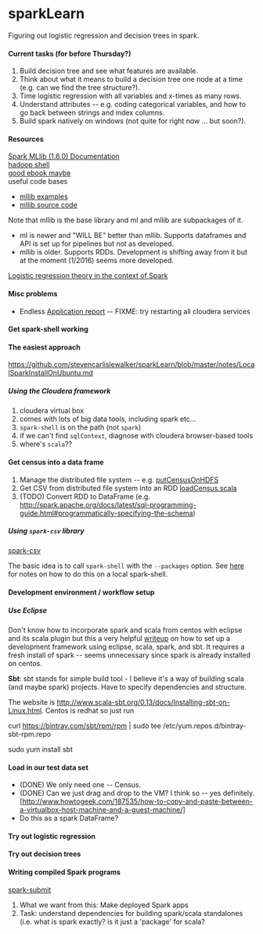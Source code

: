 # sparkLearn

Figuring out logistic regression and decision trees in spark.

#### Current tasks (for before Thursday?)

1. Build decision tree and see what features are available.
2. Think about what it means to build a decision tree one node at a time (e.g. can we find the tree structure?).
3. Time logistic regression with all variables and x-times as many rows.
4. Understand attributes -- e.g. coding categorical variables, and how to go back between strings and index columns.
5. Build spark natively on windows (not quite for right now ... but soon?).

#### Resources

[Spark MLlib (1.6.0) Documentation](http://spark.apache.org/docs/latest/mllib-guide.html)    
[hadoop shell](https://hadoop.apache.org/docs/current/hadoop-project-dist/hadoop-common/FileSystemShell.html)  
[good ebook maybe](https://jaceklaskowski.gitbooks.io/mastering-apache-spark/)  
useful code bases  
- [mllib examples](https://github.com/apache/spark/tree/master/examples/src/main/scala/org/apache/spark/examples)
- [mllib source code](https://github.com/apache/spark/tree/v1.6.0/mllib/src/main/scala/org/apache/spark)  

Note that mllib is the base library and ml and mllib are subpackages of it.  
- ml is newer and "WILL BE" better than mllib. Supports dataframes and API is set up for pipelines but not as developed. 
- mllib is older. Supports RDDs. Development is shifting away from it but at the moment (1/2016) seems more developed.

[Logistic regression theory in the context of Spark](http://www.slideshare.net/dbtsai/2014-0620-mlor-36132297)

#### Misc problems

* Endless [Application report](http://stackoverflow.com/questions/30828879/application-report-for-application-state-accepted-never-ends-for-spark-submi) -- FIXME: try restarting all cloudera services

#### Get spark-shell working

#### The easiest approach

https://github.com/stevencarlislewalker/sparkLearn/blob/master/notes/LocalSparkInstallOnUbuntu.md

##### Using the Cloudera framework

1. cloudera virtual box
2. comes with lots of big data tools, including spark etc...
3. `spark-shell` is on the path (not `spark`)
4. if we can't find `sqlContext`, diagnose with cloudera browser-based tools
5. where's `scala`??

#### Get census into a data frame

1. Manage the distributed file system -- e.g. [putCensusOnHDFS](https://github.com/stevencarlislewalker/sparkLearn/blob/master/snipets/putCensusOnHDFS)
2. Get CSV from distributed file system into an RDD [loadCensus.scala](https://github.com/stevencarlislewalker/sparkLearn/blob/master/snipets/loadCensus.scala)
3. (TODO) Convert RDD to DataFrame (e.g. http://spark.apache.org/docs/latest/sql-programming-guide.html#programmatically-specifying-the-schema)

##### Using `spark-csv` library

[spark-csv](https://github.com/databricks/spark-csv)

The basic idea is to call `spark-shell` with the `--packages` option. See [here](https://github.com/stevencarlislewalker/sparkLearn/blob/master/notes/Localspark-csv.md) for notes on how to do this on a local spark-shell.

#### Development environment / workflow setup

##### Use Eclipse

Don't know how to incorporate spark and scala from centos with eclipse and its scala plugin but this a very helpful [writeup](http://www.nodalpoint.com/development-and-deployment-of-spark-applications-with-scala-eclipse-and-sbt-part-1-installation-configuration/) on how to set up a development framework using eclipse, scala, spark, and sbt. It requires a fresh install of spark -- seems unnecessary since spark is already installed on centos.

**Sbt**:
sbt stands for simple build tool - I believe it's a way of building scala (and maybe spark) projects. Have to specify dependencies and structure.

The website is http://www.scala-sbt.org/0.13/docs/Installing-sbt-on-Linux.html. Centos is redhat so just run

curl https://bintray.com/sbt/rpm/rpm | sudo tee /etc/yum.repos.d/bintray-sbt-rpm.repo

sudo yum install sbt

#### Load in our test data set

* (DONE) We only need one -- Census.
* (DONE) Can we just drag and drop to the VM?  I think so -- yes definitely. [http://www.howtogeek.com/187535/how-to-copy-and-paste-between-a-virtualbox-host-machine-and-a-guest-machine/]
* Do this as a spark DataFrame?

#### Try out logistic regression

#### Try out decision trees

#### Writing compiled Spark programs

[spark-submit](http://spark.apache.org/docs/latest/submitting-applications.html)

1. What we want from this:  Make deployed Spark apps
2. Task:  understand dependencies for building spark/scala standalones (i.e. what is spark exactly?  is it just a 'package' for scala?

